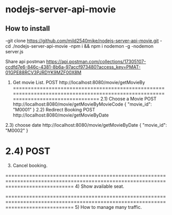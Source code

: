 # nodejs-server-api-movie
How to install
-
-git clone https://github.com/mild2540mike/nodejs-server-api-movie.git
-cd ./nodejs-server-api-movie
-npm i && npm i nodemon -g
-nodemon server.js


Share api postman https://api.postman.com/collections/17305107-ccdfd7e6-846c-4381-8b6a-97accf973480?access_key=PMAT-01GPE88RCV3PJRDYK9MZF00X8M

1) Get movie List.
POST http://localhost:8080/movie/getMovieBy
===================================================================================================================================
2.1) Choose a Movie
POST http://localhost:8080/movie/getMovieByMovieCode
{
    "movie_id": "M0001"
}
2.2) Redirect Booking
POST http://localhost:8080/movie/getMovieByDate

2.3) choose date
http://localhost:8080/movie/getMovieByDate
{
    "movie_id": "M0002"
}

2.4) 
POST 
===================================================================================================================================
3) Cancel booking.

===================================================================================================================================
4) Show available seat.

===================================================================================================================================
5) How to manage many traffic.
